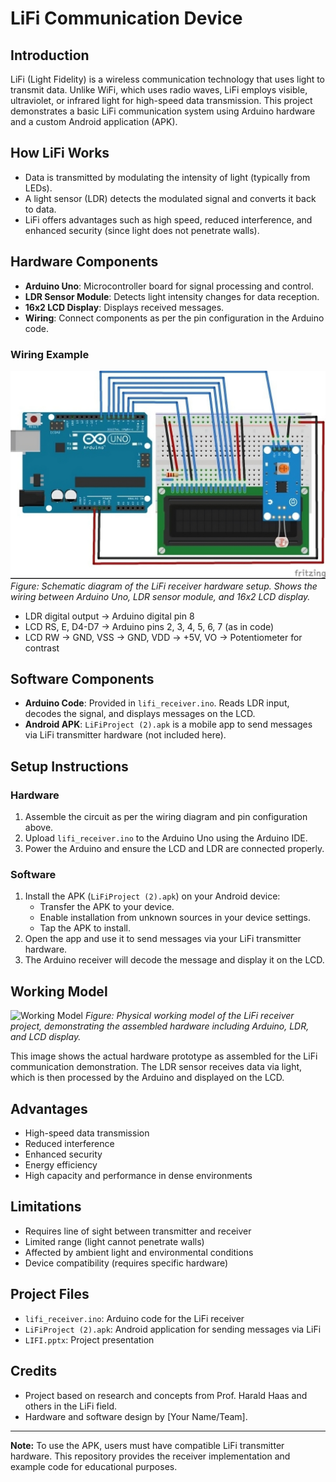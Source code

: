 # LiFi Communication Device

## Introduction
LiFi (Light Fidelity) is a wireless communication technology that uses light to transmit data. Unlike WiFi, which uses radio waves, LiFi employs visible, ultraviolet, or infrared light for high-speed data transmission. This project demonstrates a basic LiFi communication system using Arduino hardware and a custom Android application (APK).

## How LiFi Works
- Data is transmitted by modulating the intensity of light (typically from LEDs).
- A light sensor (LDR) detects the modulated signal and converts it back to data.
- LiFi offers advantages such as high speed, reduced interference, and enhanced security (since light does not penetrate walls).

## Hardware Components
- **Arduino Uno**: Microcontroller board for signal processing and control.
- **LDR Sensor Module**: Detects light intensity changes for data reception.
- **16x2 LCD Display**: Displays received messages.
- **Wiring**: Connect components as per the pin configuration in the Arduino code.

### Wiring Example

![Schematic Diagram](schematic_diagram.jpeg)
*Figure: Schematic diagram of the LiFi receiver hardware setup. Shows the wiring between Arduino Uno, LDR sensor module, and 16x2 LCD display.*

- LDR digital output → Arduino digital pin 8
- LCD RS, E, D4-D7 → Arduino pins 2, 3, 4, 5, 6, 7 (as in code)
- LCD RW → GND, VSS → GND, VDD → +5V, VO → Potentiometer for contrast

## Software Components
- **Arduino Code**: Provided in `lifi_receiver.ino`. Reads LDR input, decodes the signal, and displays messages on the LCD.
- **Android APK**: `LiFiProject (2).apk` is a mobile app to send messages via LiFi transmitter hardware (not included here).

## Setup Instructions
### Hardware
1. Assemble the circuit as per the wiring diagram and pin configuration above.
2. Upload `lifi_receiver.ino` to the Arduino Uno using the Arduino IDE.
3. Power the Arduino and ensure the LCD and LDR are connected properly.

### Software
1. Install the APK (`LiFiProject (2).apk`) on your Android device:
    - Transfer the APK to your device.
    - Enable installation from unknown sources in your device settings.
    - Tap the APK to install.
2. Open the app and use it to send messages via your LiFi transmitter hardware.
3. The Arduino receiver will decode the message and display it on the LCD.

## Working Model

![Working Model](working_model.jpeg)
*Figure: Physical working model of the LiFi receiver project, demonstrating the assembled hardware including Arduino, LDR, and LCD display.*

This image shows the actual hardware prototype as assembled for the LiFi communication demonstration. The LDR sensor receives data via light, which is then processed by the Arduino and displayed on the LCD.


## Advantages
- High-speed data transmission
- Reduced interference
- Enhanced security
- Energy efficiency
- High capacity and performance in dense environments

## Limitations
- Requires line of sight between transmitter and receiver
- Limited range (light cannot penetrate walls)
- Affected by ambient light and environmental conditions
- Device compatibility (requires specific hardware)

## Project Files
- `lifi_receiver.ino`: Arduino code for the LiFi receiver
- `LiFiProject (2).apk`: Android application for sending messages via LiFi
- `LIFI.pptx`: Project presentation

## Credits
- Project based on research and concepts from Prof. Harald Haas and others in the LiFi field.
- Hardware and software design by [Your Name/Team].

---

**Note:** To use the APK, users must have compatible LiFi transmitter hardware. This repository provides the receiver implementation and example code for educational purposes.

